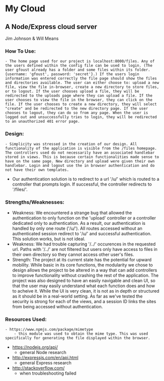 My Cloud
========
A Node/Express cloud server
---------------------------

Jim Johnson & Will Means


### How To Use: 
	- The home page used for our project is localhost:8000/files. Any of the users defined within the config file can be used to login. (The user gfoust already has a folder and some files within its folder. {username: 'gfoust', password: 'secret'}.) If the users login information was entered correctly the file page should show the files and directories available. The user can either choose to: upload a new file, view the file in-browser, create a new directory to store files, or to logout. If the user chooses upload a file, they will be redirected to the uploads page where they can upload a file. If the user chooses to view the file in the browser, they can click on the file. If the user chooses to create a new directory, they will select "create" and be redirected to the new directory page. If the user chooses to logout, they can do so from any page. When the user is logged out and unsuccessfully tries to login, they will be redirected to an unauthorized 401 error page. 

### Design: 
	- Simplicity was stressed in the creation of our design. All functionality of the application is visible from the /files homepage. The controllers used do not necessarily have an associated handlebar stored in views. This is because certain functionalities made sense to have on the same page. New directory and upload were given their own handlebar. Login and logout use the in browser authentication and do not have their own templates.
  - Our authentication solution is to redirect to a url '/u/' which is routed to a controller that prompts login. If successful, the controller redirects to '/files/'.

### Strengths/Weaknesses: 
- Weakness: We encountered a strange bug that allowed the authentication to only function on the 'upload' controller or a controller dedicated only to authentication. As a result, our authentication is handled by only one route ('/u/'). All routes accessed without an authenticated session redirect to '/u/' and successful authentication. This solution works, but is not ideal.
- Weakness: We had trouble capturing '/../' occurences in the requested url. Paths with '/../' are not filtered but users only have access to files in their own directory so they cannot access other user's files.
- Strength: The project at its current state has the potential for upward mobility. While basic in its core functions, the modularity we chose to design allows the project to be altered in a way that can add controllers to improve functionality without crashing the rest of the application. The project was also designed to have an easily navigable and clean UI, so that the user may easily understand what each function does and how to acheive it. While the UI is very clean, it is not as in depth or structured as it should be in a real-world setting. As far as we've tested the security is strong for each of the views, and a session ID links the sites from being accessed without authentication. 

### Resources Used: 
	- https://www.npmjs.com/package/mimetype
		- this module was used to obtain the mime type. This was used specifically for generating the file displayed within the browser.
  - https://nodejs.org/api/
    - general Node research
  - http://expressjs.com/en/api.html
    - general Express research
  - http://stackoverflow.com/
    - when troubleshooting failed
